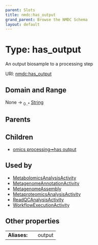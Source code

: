 ```yaml
---
parent: Slots
title: nmdc:has_output
grand_parent: Browse the NMDC Schema
layout: default
---
```


# Type: has_output


An output biosample to a processing step

URI: [nmdc:has_output](https://microbiomedata/meta/has_output)

## Domain and Range

None ->  <sub>0..*</sub> [String](types/String.md)

## Parents


## Children

 *  [omics processing➞has output](omics_processing_has_output.md)

## Used by

 * [MetabolomicsAnalysisActivity](MetabolomicsAnalysisActivity.md)
 * [MetagenomeAnnotationActivity](MetagenomeAnnotationActivity.md)
 * [MetagenomeAssembly](MetagenomeAssembly.md)
 * [MetaproteomicsAnalysisActivity](MetaproteomicsAnalysisActivity.md)
 * [ReadQCAnalysisActivity](ReadQCAnalysisActivity.md)
 * [WorkflowExecutionActivity](WorkflowExecutionActivity.md)

## Other properties

|  |  |  |
| --- | --- | --- |
| **Aliases:** | | output |

